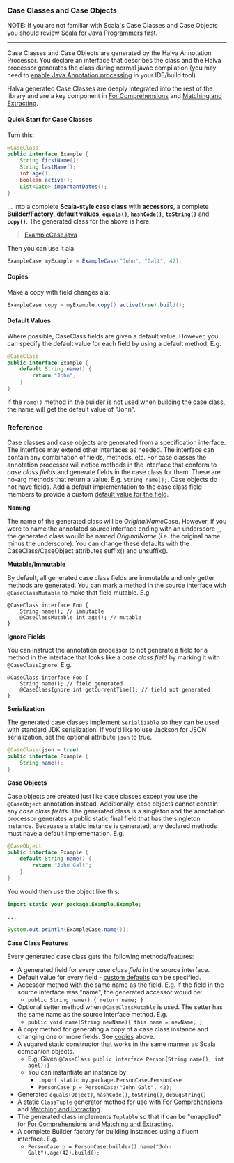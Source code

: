 ### Case Classes and Case Objects

NOTE: If you are not familiar with Scala's Case Classes and Case Objects you should review [Scala for Java Programmers](../../../../../../../../SCALA.md) first.

------------

Case Classes and Case Objects are generated by the Halva Annotation Processor. You declare an interface that describes the class and the Halva processor generates the class during normal javac compilation (you may need to [enable Java Annotation processing](../../../../../../../../IDEs.md) in your IDE/build tool).

Halva generated Case Classes are deeply integrated into the rest of the library and are a key component in [For Comprehensions](../comprehension/README.md) and [Matching and Extracting](../matcher/README.md).

#### Quick Start for Case Classes

Turn this:

```java
@CaseClass
public interface Example {
    String firstName();
    String lastName();
    int age();
    boolean active();
    List<Date> importantDates();
}
```

... into a complete **Scala-style case class** with **accessors**, a complete **Builder/Factory**, **default values**, **`equals()`**, **`hashCode()`**, **`toString()`** and **`copy()`**. The generated class for the above is here:

> [ExampleCase.java](https://github.com/Randgalt/halva/blob/master/examples/example-generated/ExampleCase.java)

Then you can use it ala:

```java
ExampleCase myExample = ExampleCase("John", "Galt", 42);
```

#### Copies

Make a copy with field changes ala:

```java
ExampleCase copy = myExample.copy().active(true).build();
```
#### Default Values

Where possible, CaseClass fields are given a default value. However, you can specify the default value for each field by 
using a default method. E.g.

```java
@CaseClass
public interface Example {
    default String name() {
        return "John";
    }
}
```

If the `name()` method in the builder is not used when building the case class, the name will get the default value of "John".

### Reference

Case classes and case objects are generated from a specification interface. The interface may extend other interfaces as needed. The interface can contain any combination of fields, methods, etc. For case classes the annotation processor will notice methods in the interface that conform to _case class fields_ and generate fields in the case class for them. These are no-arg methods that return a value. E.g. `String name();`. Case objects do not have fields. Add a default implementation to the case class field members to provide a custom [default value for the field](#default-values).

**Naming**

The name of the generated class will be *OriginalName*Case. However, if you were to name the annotated source interface ending with an underscore `_`, the generated class wouild be named _OriginalName_ (i.e. the original name minus the underscore). You can change these defaults with the CaseClass/CaseObject attributes suffix() and unsuffix().

**Mutable/Immutable**

By default, all generated case class fields are immutable and only getter methods are generated. You can mark a method in the source interface with `@CaseClassMutable` to make that field mutable. E.g.

```
@CaseClass interface Foo {
    String name(); // immutable
    @CaseClassMutable int age(); // mutable
}
```

**Ignore Fields**

You can instruct the annotation processor to not generate a field for a method in the interface that looks like a _case class field_ by marking it with `@CaseClassIgnore`. E.g.

```
@CaseClass interface Foo {
    String name(); // field generated
    @CaseClassIgnore int getCurrentTime(); // field not generated
}
```

**Serialization**

The generated case classes implement `Serializable` so they can be used with standard JDK serialization. If you'd like to use Jackson for JSON serialization, set the optional attribute `json` to true.

```java
@CaseClass(json = true)
public interface Example {
    String name();
}
```

**Case Objects**

Case objects are created just like case classes except you use the `@CaseObject` annotation instead. Additionally, case objects cannot contain any *case class field*s. The generated class is a singleton and the annotation processor generates a public static final field that has the singleton instance. Becauase a static instance is generated, any declared methods must have a default implementation. E.g.

```java
@CaseObject
public interface Example {
    default String name() {
        return "John Galt";
    }
}
```

You would then use the object like this:

```java
import static your.package.Example.Example;

...

System.out.println(ExampleCase.name());
```

**Case Class Features**

Every generated case class gets the following methods/features:

* A generated field for every *case class field* in the source interface.
* Default value for every field - [custom defaults](#default-values) can be specified.
* Accessor method with the same name as the field. E.g. if the field in the source interface was "name", the generated accessor would be:
    * `public String name() { return name; }`
* Optional setter method when `@CaseClassMutable` is used. The setter has the same name as the source interface method. E.g. 
    * `public void name(String newName){ this.name = newName; }`
* A copy method for generating a copy of a case class instance and changing one or more fields. See [copies](#copies) above.
* A sugared static constructor that works in the same manner as Scala companion objects.
    * E.g. Given `@CaseClass public interface Person{String name(); int age();}`
    * You can instantiate an instance by:
        * `import static my.package.PersonCase.PersonCase`
        * `PersonCase p = PersonCase("John Galt", 42);`
* Generated `equals(Object)`, `hashCode()`, `toString()`, `debugString()`
* A static `ClassTuple` generator method for use with [For Comprehensions](../comprehension/README.md) and [Matching and Extracting](../matcher/README.md).
* The generated class implements `Tuplable` so that it can be "unapplied" for [For Comprehensions](../comprehension/README.md) and [Matching and Extracting](../matcher/README.md).
* A complete Builder factory for building instances using a fluent interface. E.g.
    * ```PersonCase p = PersonCase.builder().name("John Galt").age(42).build();```
